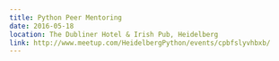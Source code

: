 ```yaml
---
title: Python Peer Mentoring
date: 2016-05-18
location: The Dubliner Hotel & Irish Pub, Heidelberg
link: http://www.meetup.com/HeidelbergPython/events/cpbfslyvhbxb/
---
```

